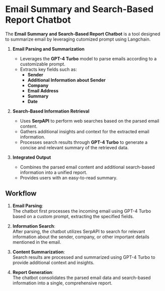 # Email Summary and Search-Based Report Chatbot  

The **Email Summary and Search-Based Report Chatbot** is a tool designed to summarize email by leveraging cutomized prompt using Langchain.

1. **Email Parsing and Summarization**  
   - Leverages the **GPT-4 Turbo** model to parse emails according to a customizable prompt.  
   - Extracts key fields such as:  
     - **Sender**  
     - **Additional Information about Sender**  
     - **Company**  
     - **Email Address**  
     - **Summary**  
     - **Date**  

2. **Search-Based Information Retrieval**  
   - Uses **SerpAPI** to perform web searches based on the parsed email content.  
   - Gathers additional insights and context for the extracted email information.  
   - Processes search results through **GPT-4 Turbo** to generate a concise and relevant summary of the retrieved data.  

3. **Integrated Output**  
   - Combines the parsed email content and additional search-based information into a unified report.  
   - Provides users with an easy-to-read summary.
## Workflow  

1. **Email Parsing**:  
   The chatbot first processes the incoming email using GPT-4 Turbo based on a custom prompt, extracting the specified fields.  

2. **Information Search**:  
   After parsing, the chatbot utilizes SerpAPI to search for relevant information about the sender, company, or other important details mentioned in the email.  

3. **Content Summarization**:  
   Search results are processed and summarized using GPT-4 Turbo to provide additional context and insights.  

4. **Report Generation**:  
   The chatbot consolidates the parsed email data and search-based information into a single, comprehensive report.  

